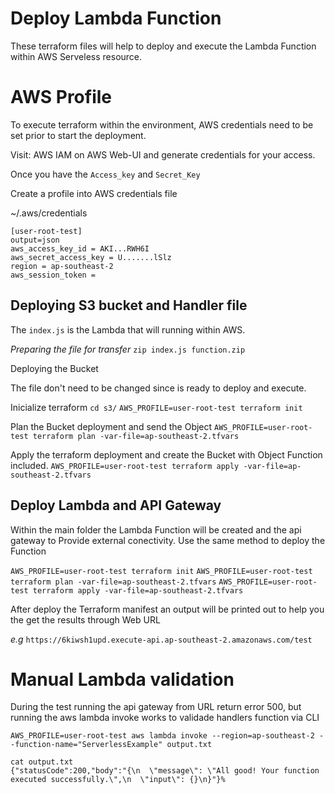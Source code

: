 # Deploy Lambda Function 

These terraform files will help to deploy and execute the Lambda Function within AWS Serveless resource.

# AWS Profile 

To execute terraform within the environment, AWS credentials need to be set prior to start the deployment.

Visit: AWS IAM on AWS Web-UI and generate credentials for your access.

Once you have the `Access_key` and `Secret_Key`

Create a profile into AWS credentials file

~/.aws/credentials 

```
[user-root-test]
output=json
aws_access_key_id = AKI...RWH6I
aws_secret_access_key = U.......lSlz
region = ap-southeast-2
aws_session_token =
```
## Deploying S3 bucket and Handler file

The `index.js` is the Lambda that will running within AWS.

*Preparing the file for transfer*
`zip index.js function.zip`

Deploying the Bucket

The file don't need to be changed since is ready to deploy and execute.

Inicialize terraform
`cd s3/`
`AWS_PROFILE=user-root-test terraform init`

Plan the Bucket deployment and send the Object 
`AWS_PROFILE=user-root-test terraform plan -var-file=ap-southeast-2.tfvars`

Apply the terraform deployment and create the Bucket with Object Function included.
`AWS_PROFILE=user-root-test terraform apply -var-file=ap-southeast-2.tfvars`

##  Deploy Lambda and API Gateway 

Within the main folder the Lambda Function will be created and the api gateway to Provide external conectivity.
Use the same method to deploy the Function

`AWS_PROFILE=user-root-test terraform init`
`AWS_PROFILE=user-root-test terraform plan -var-file=ap-southeast-2.tfvars`
`AWS_PROFILE=user-root-test terraform apply -var-file=ap-southeast-2.tfvars`

After deploy the Terraform manifest an output will be printed out to help you the get the results through Web URL

*e.g* `https://6kiwsh1upd.execute-api.ap-southeast-2.amazonaws.com/test`

# Manual Lambda validation

During the test running the api gateway from URL return error 500, but running the aws lambda invoke works to validade handlers function via CLI 

`AWS_PROFILE=user-root-test aws lambda invoke --region=ap-southeast-2 --function-name="ServerlessExample" output.txt`

```
cat output.txt
{"statusCode":200,"body":"{\n  \"message\": \"All good! Your function executed successfully.\",\n  \"input\": {}\n}"}%
```





